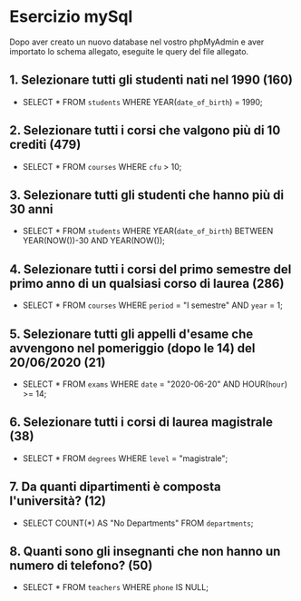 # Esercizio mySql 
Dopo aver creato un nuovo database nel vostro phpMyAdmin e 
aver importato lo schema allegato, eseguite le query del file allegato.

## 1. Selezionare tutti gli studenti nati nel 1990 (160)
 - SELECT * FROM `students` WHERE YEAR(`date_of_birth`) = 1990;

## 2. Selezionare tutti i corsi che valgono più di 10 crediti (479)
 - SELECT * FROM `courses` WHERE `cfu` > 10;

## 3. Selezionare tutti gli studenti che hanno più di 30 anni
 - SELECT * FROM `students` WHERE YEAR(`date_of_birth`) BETWEEN YEAR(NOW())-30 AND YEAR(NOW());

## 4. Selezionare tutti i corsi del primo semestre del primo anno di un qualsiasi corso di laurea (286)
 - SELECT * FROM `courses` WHERE `period` = "I semestre" AND `year` = 1;

## 5. Selezionare tutti gli appelli d'esame che avvengono nel pomeriggio (dopo le 14) del 20/06/2020 (21)
 - SELECT * FROM `exams` WHERE `date` = "2020-06-20" AND HOUR(`hour`) >= 14;

## 6. Selezionare tutti i corsi di laurea magistrale (38)
 - SELECT * FROM `degrees` WHERE `level` = "magistrale";

## 7. Da quanti dipartimenti è composta l'università? (12)
 - SELECT COUNT(*) AS "No Departments" FROM `departments`;

## 8. Quanti sono gli insegnanti che non hanno un numero di telefono? (50)
 - SELECT * FROM `teachers` WHERE `phone` IS NULL;
